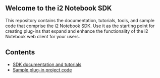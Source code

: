 ## Welcome to the i2 Notebook SDK

This repository contains the documentation, tutorials, tools, and sample code that comprise the i2 Notebook SDK.
Use it as the starting point for creating plug-ins that expand and enhance the functionality of the i2 Notebook web client for your users.

## Contents

- [SDK documentation and tutorials](https://i2group.github.io/notebook-sdk)
- [Sample plug-in project code](./samples)

